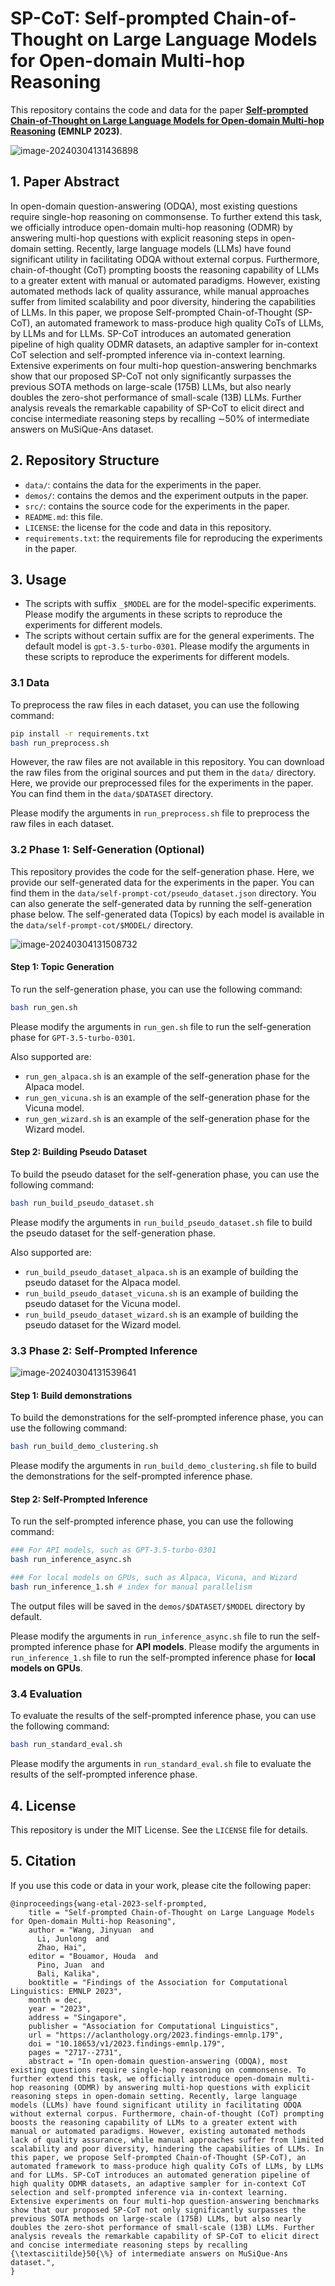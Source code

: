 # SP-CoT: Self-prompted Chain-of-Thought on Large Language Models for Open-domain Multi-hop Reasoning

This repository contains the code and data for the paper **[Self-prompted Chain-of-Thought on Large Language Models for Open-domain Multi-hop Reasoning](https://aclanthology.org/2023.findings-emnlp.179/) (EMNLP 2023)**.

![image-20240304131436898](img/overview.png)

## 1. Paper Abstract

In open-domain question-answering (ODQA), most existing questions require single-hop reasoning  on commonsense. To further extend this task, we officially introduce open-domain multi-hop reasoning (ODMR) by answering multi-hop questions with explicit reasoning steps in open-domain setting. Recently, large language models (LLMs) have found significant utility in facilitating ODQA without external corpus. Furthermore, chain-of-thought (CoT) prompting boosts the reasoning capability of LLMs to a greater extent with manual or automated paradigms. However, existing automated methods lack of quality assurance, while manual approaches suffer from limited scalability and poor diversity, hindering the capabilities of LLMs. In this paper, we propose Self-prompted Chain-of-Thought (SP-CoT), an automated framework to mass-produce high quality CoTs of LLMs, by LLMs and for LLMs. SP-CoT introduces an automated generation pipeline of high quality ODMR datasets, an adaptive sampler for in-context CoT selection and self-prompted inference via in-context learning. Extensive experiments on four multi-hop question-answering benchmarks show that our proposed SP-CoT not only significantly surpasses the previous SOTA methods on large-scale (175B) LLMs, but also nearly doubles the zero-shot performance of small-scale (13B) LLMs. Further analysis reveals the remarkable capability of SP-CoT to elicit direct and concise intermediate reasoning steps by recalling $\sim$50\% of intermediate answers on MuSiQue-Ans dataset.

## 2. Repository Structure

- `data/`: contains the data for the experiments in the paper.
- `demos/`: contains the demos and the experiment outputs in the paper.
- `src/`: contains the source code for the experiments in the paper.
- `README.md`: this file.
- `LICENSE`: the license for the code and data in this repository.
- `requirements.txt`: the requirements file for reproducing the experiments in the paper.

## 3. Usage

- The scripts with suffix `_$MODEL` are for the model-specific experiments. Please modify the arguments in these scripts to reproduce the experiments for different models.
- The scripts without certain suffix are for the general experiments. The default model is `gpt-3.5-turbo-0301`. Please modify the arguments in these scripts to reproduce the experiments for different models.

### 3.1 Data

To preprocess the raw files in each dataset, you can use the following command:

```bash
pip install -r requirements.txt
bash run_preprocess.sh
```

However, the raw files are not available in this repository. You can download the raw files from the original sources and put them in the `data/` directory. Here, we provide our preprocessed files for the experiments in the paper. You can find them in the `data/$DATASET` directory.

Please modify the arguments in `run_preprocess.sh` file to preprocess the raw files in each dataset.

### 3.2 Phase 1: Self-Generation (Optional)

This repository provides the code for the self-generation phase. Here, we provide our self-generated data for the experiments in the paper. You can find them in the `data/self-prompt-cot/pseudo_dataset.json` directory. You can also generate the self-generated data by running the self-generation phase below. The self-generated data (Topics) by each model is available in the `data/self-prompt-cot/$MODEL/` directory.

![image-20240304131508732](img/self-generation.png)

#### Step 1: Topic Generation

To run the self-generation phase, you can use the following command:

```bash
bash run_gen.sh
```

Please modify the arguments in `run_gen.sh` file to run the self-generation phase for `GPT-3.5-turbo-0301`. 

Also supported are:
- `run_gen_alpaca.sh` is an example of the self-generation phase for the Alpaca model. 
- `run_gen_vicuna.sh` is an example of the self-generation phase for the Vicuna model. 
- `run_gen_wizard.sh` is an example of the self-generation phase for the Wizard model.

#### Step 2: Building Pseudo Dataset

To build the pseudo dataset for the self-generation phase, you can use the following command:

```bash
bash run_build_pseudo_dataset.sh
```

Please modify the arguments in `run_build_pseudo_dataset.sh` file to build the pseudo dataset for the self-generation phase.

Also supported are:
- `run_build_pseudo_dataset_alpaca.sh` is an example of building the pseudo dataset for the Alpaca model.
- `run_build_pseudo_dataset_vicuna.sh` is an example of building the pseudo dataset for the Vicuna model.
- `run_build_pseudo_dataset_wizard.sh` is an example of building the pseudo dataset for the Wizard model.

### 3.3 Phase 2: Self-Prompted Inference

![image-20240304131539641](img/inference.png)

#### Step 1: Build demonstrations

To build the demonstrations for the self-prompted inference phase, you can use the following command:

```bash
bash run_build_demo_clustering.sh
```

Please modify the arguments in `run_build_demo_clustering.sh` file to build the demonstrations for the self-prompted inference phase.

#### Step 2: Self-Prompted Inference

To run the self-prompted inference phase, you can use the following command:

```bash
### For API models, such as GPT-3.5-turbo-0301
bash run_inference_async.sh

### For local models on GPUs, such as Alpaca, Vicuna, and Wizard
bash run_inference_1.sh # index for manual parallelism
```

The output files will be saved in the `demos/$DATASET/$MODEL` directory by default.

Please modify the arguments in `run_inference_async.sh` file to run the self-prompted inference phase for **API models**.
Please modify the arguments in `run_inference_1.sh` file to run the self-prompted inference phase for **local models on GPUs**.

### 3.4 Evaluation

To evaluate the results of the self-prompted inference phase, you can use the following command:

```bash
bash run_standard_eval.sh
```

Please modify the arguments in `run_standard_eval.sh` file to evaluate the results of the self-prompted inference phase.

## 4. License

This repository is under the MIT License. See the `LICENSE` file for details.

## 5. Citation

If you use this code or data in your work, please cite the following paper:

```
@inproceedings{wang-etal-2023-self-prompted,
    title = "Self-prompted Chain-of-Thought on Large Language Models for Open-domain Multi-hop Reasoning",
    author = "Wang, Jinyuan  and
      Li, Junlong  and
      Zhao, Hai",
    editor = "Bouamor, Houda  and
      Pino, Juan  and
      Bali, Kalika",
    booktitle = "Findings of the Association for Computational Linguistics: EMNLP 2023",
    month = dec,
    year = "2023",
    address = "Singapore",
    publisher = "Association for Computational Linguistics",
    url = "https://aclanthology.org/2023.findings-emnlp.179",
    doi = "10.18653/v1/2023.findings-emnlp.179",
    pages = "2717--2731",
    abstract = "In open-domain question-answering (ODQA), most existing questions require single-hop reasoning on commonsense. To further extend this task, we officially introduce open-domain multi-hop reasoning (ODMR) by answering multi-hop questions with explicit reasoning steps in open-domain setting. Recently, large language models (LLMs) have found significant utility in facilitating ODQA without external corpus. Furthermore, chain-of-thought (CoT) prompting boosts the reasoning capability of LLMs to a greater extent with manual or automated paradigms. However, existing automated methods lack of quality assurance, while manual approaches suffer from limited scalability and poor diversity, hindering the capabilities of LLMs. In this paper, we propose Self-prompted Chain-of-Thought (SP-CoT), an automated framework to mass-produce high quality CoTs of LLMs, by LLMs and for LLMs. SP-CoT introduces an automated generation pipeline of high quality ODMR datasets, an adaptive sampler for in-context CoT selection and self-prompted inference via in-context learning. Extensive experiments on four multi-hop question-answering benchmarks show that our proposed SP-CoT not only significantly surpasses the previous SOTA methods on large-scale (175B) LLMs, but also nearly doubles the zero-shot performance of small-scale (13B) LLMs. Further analysis reveals the remarkable capability of SP-CoT to elicit direct and concise intermediate reasoning steps by recalling {\textasciitilde}50{\%} of intermediate answers on MuSiQue-Ans dataset.",
}

```